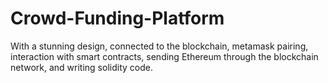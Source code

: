 # Crowd-Funding-Platform
With a stunning design, connected to the blockchain, metamask pairing, interaction with smart contracts, sending Ethereum through the blockchain network, and writing solidity code.
